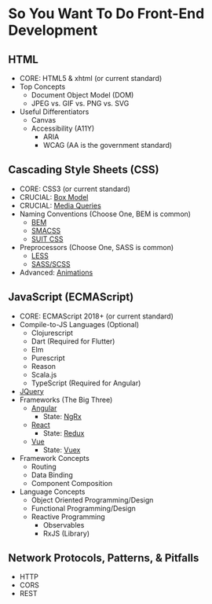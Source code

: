 # So You Want To Do Front-End Development #

## HTML ##
- CORE: HTML5 & xhtml (or current standard)
- Top Concepts
    - Document Object Model (DOM)
    - JPEG vs. GIF vs. PNG vs. SVG
- Useful Differentiators
    - Canvas
    - Accessibility (A11Y)
        - ARIA
        - WCAG (AA is the government standard)

## Cascading Style Sheets (CSS) ##

- CORE: CSS3 (or current standard)
- CRUCIAL: [Box Model](https://developer.mozilla.org/en-US/docs/Learn/CSS/Introduction_to_CSS/Box_model)
- CRUCIAL: [Media Queries](https://developer.mozilla.org/en-US/docs/Web/CSS/Media_Queries/Using_media_queries)
- Naming Conventions (Choose One, BEM is common)
    - [BEM](http://getbem.com/introduction/)
    - [SMACSS](http://smacss.com/)
    - [SUIT CSS](https://suitcss.github.io/)
- Preprocessors (Choose One, SASS is common)
    - [LESS](http://lesscss.org/)
    - [SASS/SCSS](https://sass-lang.com/)
- Advanced: [Animations](https://developer.mozilla.org/en-US/docs/Web/CSS/CSS_Animations/Using_CSS_animations)   
## JavaScript (ECMAScript) ##

- CORE: ECMAScript 2018+ (or current standard)
- Compile-to-JS Languages (Optional)
    - Clojurescript
    - Dart (Required for Flutter)
    - Elm
    - Purescript
    - Reason
    - Scala.js
    - TypeScript (Required for Angular)
- [JQuery](https://jquery.com/)
- Frameworks (The Big Three)
    - [Angular](https://angular.io/)
        - State: [NgRx](https://ngrx.io/)
    - [React](https://reactjs.org/)
        - State: [Redux](https://redux.js.org/)
    - [Vue](https://vuejs.org/)
        - State: [Vuex](https://vuex.vuejs.org/)
- Framework Concepts
    - Routing
    - Data Binding
    - Component Composition
- Language Concepts
    - Object Oriented Programming/Design
    - Functional Programming/Design
    - Reactive Programming
        - Observables
        - RxJS (Library)

## Network Protocols, Patterns, & Pitfalls ##

- HTTP
- CORS
- REST
